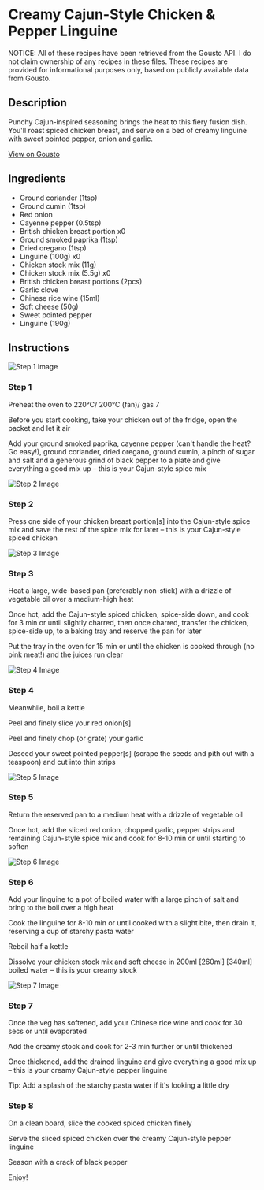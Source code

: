 # Creamy Cajun-Style Chicken & Pepper Linguine

NOTICE: All of these recipes have been retrieved from the Gousto API. I do not claim ownership of any recipes in these files. These recipes are provided for informational purposes only, based on publicly available data from Gousto.

## Description

Punchy Cajun-inspired seasoning brings the heat to this fiery fusion dish. You'll roast spiced chicken breast, and serve on a bed of creamy linguine with sweet pointed pepper, onion and garlic. 

[View on Gousto](https://www.gousto.co.uk/recipes/cookbook/creamy-cajun-chicken-romano-linguine)

## Ingredients

- Ground coriander (1tsp)
- Ground cumin (1tsp)
- Red onion
- Cayenne pepper (0.5tsp)
- British chicken breast portion x0
- Ground smoked paprika (1tsp)
- Dried oregano (1tsp)
- Linguine (100g) x0
- Chicken stock mix (11g)
- Chicken stock mix (5.5g) x0
- British chicken breast portions (2pcs)
- Garlic clove
- Chinese rice wine (15ml)
- Soft cheese (50g)
- Sweet pointed pepper
- Linguine (190g)

## Instructions

![Step 1 Image](https://production-media.gousto.co.uk/cms/recipe-step-image/1655.-step-1-x200.jpg)

### Step 1

Preheat the oven to 220°C/ 200°C (fan)/ gas 7

Before you start cooking, take your chicken out of the fridge, open the packet and let it air

Add your ground smoked paprika, cayenne pepper (can't handle the heat? Go easy!), ground coriander, dried oregano, ground cumin, a pinch of sugar and salt and a generous grind of black pepper to a plate and give everything a good mix up – this is your Cajun-style spice mix

![Step 2 Image](https://production-media.gousto.co.uk/cms/recipe-step-image/1655.-step-2-x200.jpg)

### Step 2

Press one side of your chicken breast portion[s] into the Cajun-style spice mix and save the rest of the spice mix for later – this is your Cajun-style spiced chicken

![Step 3 Image](https://production-media.gousto.co.uk/cms/recipe-step-image/1655.-step-3-x200.jpg)

### Step 3

Heat a large, wide-based pan (preferably non-stick) with a drizzle of vegetable oil over a medium-high heat

Once hot, add the Cajun-style spiced chicken, spice-side down, and cook for 3 min or until slightly charred, then once charred, transfer the chicken, spice-side up, to a baking tray and reserve the pan for later

Put the tray in the oven for 15 min or until the chicken is cooked through (no pink meat!) and the juices run clear

![Step 4 Image](https://production-media.gousto.co.uk/cms/recipe-step-image/1655.-step-4-x200.jpg)

### Step 4

Meanwhile, boil a kettle

Peel and finely slice your red onion[s]

Peel and finely chop (or grate) your garlic

Deseed your sweet pointed pepper[s] (scrape the seeds and pith out with a teaspoon) and cut into thin strips

![Step 5 Image](https://production-media.gousto.co.uk/cms/recipe-step-image/1655.-step-5-x200.jpg)

### Step 5

Return the reserved pan to a medium heat with a drizzle of vegetable oil

Once hot, add the sliced red onion, chopped garlic, pepper strips and remaining Cajun-style spice mix and cook for 8-10 min or until starting to soften

![Step 6 Image](https://production-media.gousto.co.uk/cms/recipe-step-image/1655.-step-6-x200.jpg)

### Step 6

Add your linguine to a pot of boiled water with a large pinch of salt and bring to the boil over a high heat

Cook the linguine for 8-10 min or until cooked with a slight bite, then drain it, reserving a cup of starchy pasta water

Reboil half a kettle

Dissolve your chicken stock mix and soft cheese in 200ml <span class="text-purple">[260ml]</span><span class="text-danger"> [340ml]</span> boiled water – this is your creamy stock

![Step 7 Image](https://production-media.gousto.co.uk/cms/recipe-step-image/1655.-step-7-x200.jpg)

### Step 7

Once the veg has softened, add your Chinese rice wine and cook for 30 secs or until evaporated

Add the creamy stock and cook for 2-3 min further or until thickened

Once thickened, add the drained linguine and give everything a good mix up – this is your creamy Cajun-style pepper linguine

Tip: Add a splash of the starchy pasta water if it's looking a little dry

### Step 8

On a clean board, slice the cooked spiced chicken finely

Serve the sliced spiced chicken over the creamy Cajun-style pepper linguine

Season with a crack of black pepper

Enjoy!


